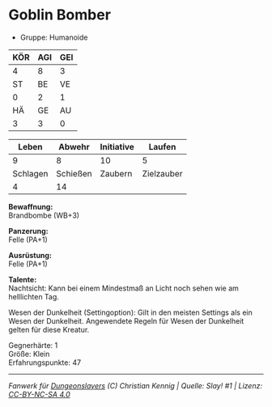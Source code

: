 # Goblin Bomber  
- Gruppe: Humanoide  

| KÖR | AGI | GEI |  
| --- | --- | --- |  
| 4   | 8   | 3   |
| ST  | BE  | VE  |  
| 0   | 2   | 1   |
| HÄ  | GE  | AU  |  
| 3   | 3   | 0   |


| Leben    | Abwehr   | Initiative | Laufen     |
| -------- | -------- | ---------- | ---------- |
| 9        | 8        | 10         | 5          |
| Schlagen | Schießen | Zaubern    | Zielzauber |
| 4        | 14       |            |            |

**Bewaffnung:**  
Brandbombe (WB+3)

**Panzerung:**  
Felle (PA+1)

**Ausrüstung:**  
Felle (PA+1)

**Talente:**  
Nachtsicht: Kann bei einem Mindestmaß an Licht noch sehen wie am helllichten Tag. 

Wesen der Dunkelheit (Settingoption): Gilt in den meisten Settings als ein Wesen der Dunkelheit. Angewendete Regeln für Wesen der Dunkelheit gelten für diese Kreatur. 


Gegnerhärte: 1  
Größe: Klein  
Erfahrungspunkte: 47  



___
*Fanwerk für [Dungeonslayers](https://www.dungeonslayers.net/) (C) Christian Kennig | Quelle: Slay! #1 | Lizenz: [CC-BY-NC-SA 4.0](https://creativecommons.org/licenses/by-nc-sa/4.0/deed.de)*